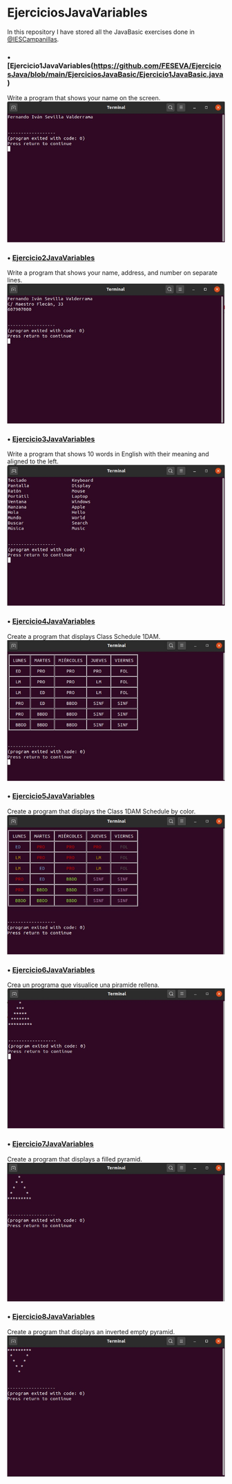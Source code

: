 # EjerciciosJavaVariables
In this repository I have stored all the JavaBasic exercises done in [@IESCampanillas](https://github.com/IESCampanillas).

### • [Ejercicio1JavaVariables(https://github.com/FESEVA/EjerciciosJava/blob/main/EjerciciosJavaBasic/Ejercicio1JavaBasic.java)
Write a program that shows your name on the screen.
![Image of Ejercicio1JavaBasic](https://github.com/FESEVA/EjerciciosJava/blob/main/EjerciciosJavaBasic/ImagesJavaBasic/1.jpeg)


### • [Ejercicio2JavaVariables](https://github.com/FESEVA/EjerciciosJava/blob/main/EjerciciosJavaBasic/Ejercicio2JavaBasic.java)
Write a program that shows your name, address, and number on separate lines.
![Image of Ejercicio2JavaBasic](https://github.com/FESEVA/EjerciciosJava/blob/main/EjerciciosJavaBasic/ImagesJavaBasic/2.jpeg)


### • [Ejercicio3JavaVariables](https://github.com/FESEVA/EjerciciosJava/blob/main/EjerciciosJavaBasic/Ejercicio3JavaBasic.java)
Write a program that shows 10 words in English with their meaning and aligned to the left.
![Image of Ejercicio3JavaBasic](https://github.com/FESEVA/EjerciciosJava/blob/main/EjerciciosJavaBasic/ImagesJavaBasic/3.jpeg)


### • [Ejercicio4JavaVariables](https://github.com/FESEVA/EjerciciosJava/blob/main/EjerciciosJavaBasic/Ejercicio4JavaBasic.java)
Create a program that displays Class Schedule 1DAM.
![Image of Ejercicio4JavaBasic](https://github.com/FESEVA/EjerciciosJava/blob/main/EjerciciosJavaBasic/ImagesJavaBasic/4.jpeg)


### • [Ejercicio5JavaVariables](https://github.com/FESEVA/EjerciciosJava/blob/main/EjerciciosJavaBasic/Ejercicio4JavaBasic.java)
Create a program that displays the Class 1DAM Schedule by color.
![Image of Ejercicio5JavaBasic](https://github.com/FESEVA/EjerciciosJava/blob/main/EjerciciosJavaBasic/ImagesJavaBasic/5.jpeg)


### • [Ejercicio6JavaVariables](https://github.com/FESEVA/EjerciciosJava/blob/main/EjerciciosJavaBasic/Ejercicio4JavaBasic.java)
Crea un programa que visualice una piramide rellena.
![Image of Ejercicio6JavaBasic](https://github.com/FESEVA/EjerciciosJava/blob/main/EjerciciosJavaBasic/ImagesJavaBasic/6.jpeg)


### • [Ejercicio7JavaVariables](https://github.com/FESEVA/EjerciciosJava/blob/main/EjerciciosJavaBasic/Ejercicio4JavaBasic.java)
Create a program that displays a filled pyramid.
![Image of Ejercicio7JavaBasic](https://github.com/FESEVA/EjerciciosJava/blob/main/EjerciciosJavaBasic/ImagesJavaBasic/7.jpeg)


### • [Ejercicio8JavaVariables](https://github.com/FESEVA/EjerciciosJava/blob/main/EjerciciosJavaBasic/Ejercicio4JavaBasic.java)
Create a program that displays an inverted empty pyramid.
![Image of Ejercicio8JavaBasic](https://github.com/FESEVA/EjerciciosJava/blob/main/EjerciciosJavaBasic/ImagesJavaBasic/8.jpeg)
